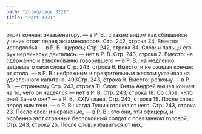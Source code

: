 ```yaml
---
path: "/blog/page_3221"
title: "Part 3221"
---
```


отрит кончая: экзаменатору. — в Р. В.: с таким видом как сбившийся ученик стоит перед экзаменатором.
Стр. 242, строка 34.
Вместо: исподлобья — в Р. В.: щурясь;
Стр. 242, строка 34.
Слов: и пальцы его рук нервически двигались. — нет в Р. В.
Стр. 243, строка 2.
Вместо: на сдержанно и взволнованно говорившего — в Р. В.: на медленно цедившего свои слова
Стр. 243, строка 6.
Вместо: и не ожидая кончая: от стола. — в Р. В.: небрежным и презрительным жестом указывая на удивленного капитана.
493Стр. 243, строка 9.
Вместо: резкому — в Р. В.: — странному
Стр. 243, строка 11.
Слов: Князь Андрей вышел кончая: на то, чего он надеялся — нет в Р. В.
Стр. 243, строка 18.
Со слов: «Кто они? Зачем они? — в Р. В.: XXIV глава.
Стр. 243, строка 19.
После слов: перед ним тени. — в Р. В.: когда Тушин отошел от него.
Стр. 243, строка 23.
После слов: и нераненые, — в Р. В.: это они, эти офицеры, и особенно этот странный беспокойный солдат с повязанною головой,
Стр. 243, строка 25.
После слов: избавиться от них,
